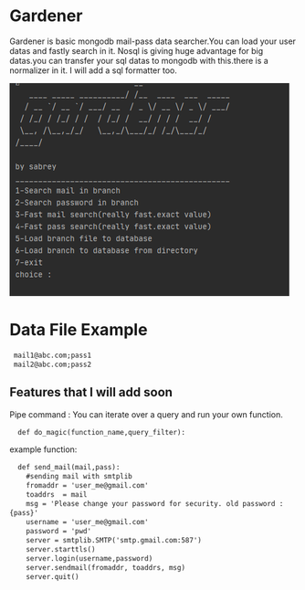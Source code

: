 # Gardener 

 Gardener is basic mongodb mail-pass data searcher.You can load your user datas and fastly search in it. Nosql is  giving huge advantage for  big datas.you can transfer your sql datas to mongodb with this.there is a normalizer in it. I will add a sql formatter too. 
 
 
 ![enter image description here](https://github.com/sabreys/gardener/blob/master/screen.PNG?raw=true)


# Data File Example

     mail1@abc.com;pass1
     mail2@abc.com;pass2

## Features that I will add soon

  Pipe command : You can iterate over a query and  run your own function.

      def do_magic(function_name,query_filter):
example function:

      
      def send_mail(mail,pass):
        #sending mail with smtplib
        fromaddr = 'user_me@gmail.com'
        toaddrs  = mail
        msg = 'Please change your password for security. old password : {pass}'
        username = 'user_me@gmail.com'
        password = 'pwd'
        server = smtplib.SMTP('smtp.gmail.com:587')
        server.starttls()
        server.login(username,password)
        server.sendmail(fromaddr, toaddrs, msg)
        server.quit()


        

        





